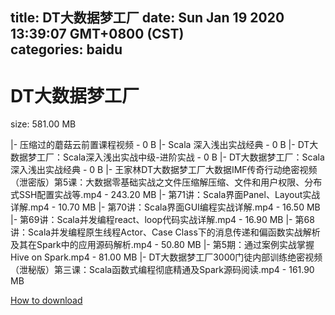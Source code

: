 
title: DT大数据梦工厂
date: Sun Jan 19 2020 13:39:07 GMT+0800 (CST)    
categories: baidu
---

# DT大数据梦工厂
size: 581.00 MB
 
 
|- 压缩过的蘑菇云前置课程视频 - 0 B
|- Scala 深入浅出实战经典 - 0 B
|- DT大数据梦工厂：Scala深入浅出实战中级-进阶实战 - 0 B
|- DT大数据梦工厂：Scala深入浅出实战经典 - 0 B
|- 王家林DT大数据梦工厂大数据IMF传奇行动绝密视频（泄密版）第5课：大数据零基础实战之文件压缩解压缩、文件和用户权限、分布式SSH配置实战等.mp4 - 243.20 MB
|- 第71讲：Scala界面Panel、Layout实战详解.mp4 - 10.70 MB
|- 第70讲：Scala界面GUI编程实战详解.mp4 - 16.50 MB
|- 第69讲：Scala并发编程react、loop代码实战详解.mp4 - 16.90 MB
|- 第68讲：Scala并发编程原生线程Actor、Case Class下的消息传递和偏函数实战解析及其在Spark中的应用源码解析.mp4 - 50.80 MB
|- 第5期：通过案例实战掌握Hive on Spark.mp4 - 81.00 MB
|- DT大数据梦工厂3000门徒内部训练绝密视频（泄秘版）第三课：Scala函数式编程彻底精通及Spark源码阅读.mp4 - 161.90 MB

[How to download](https://bpcam.bemobtrk.com/go/2ceec3aa-1ca2-46d6-b9ff-aaa5c184517c?jno=4774)